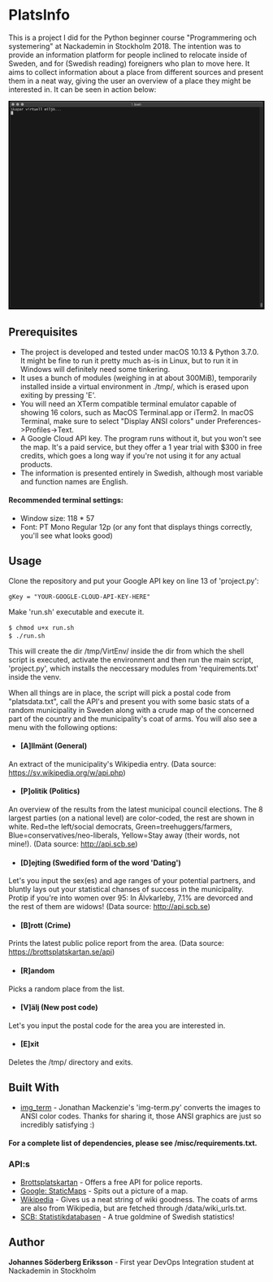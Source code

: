 # PlatsInfo

This is a project I did for the Python beginner course "Programmering och systemering" at Nackademin in Stockholm 2018.
The intention was to provide an information platform for people inclined to relocate inside of Sweden, and for  (Swedish reading) foreigners who plan to move here.
It aims to collect information about a place from different sources and present them in a neat way, giving the user an overview of a place they might be interested in.
It can be seen in action below:

![](/misc/sthlm.gif)

## Prerequisites

* The project is developed and tested under macOS 10.13 & Python 3.7.0. It might be fine to run it pretty much as-is in Linux, but to run it in Windows will definitely need some tinkering.
* It uses a bunch of modules (weighing in at about 300MiB), temporarily installed inside a virtual environment in ./tmp/, which is erased upon exiting by pressing 'E'. 
* You will need an XTerm compatible terminal emulator capable of showing 16 colors, such as MacOS Terminal.app or iTerm2. In macOS Terminal, make sure to select "Display ANSI colors" under Preferences->Profiles->Text.
* A Google Cloud API key. The program runs without it, but you won't see the map. It's a paid service, but they offer a 1 year trial with $300 in free credits, which goes a long way if you're not using it for any actual products.
* The information is presented entirely in Swedish, although most variable and function names are English. 

#### Recommended terminal settings:
* Window size: 118 * 57
* Font: PT Mono Regular 12p (or any font that displays things correctly, you'll see what looks good)

## Usage
Clone the repository and put your Google API key on line 13 of 'project.py':
```
gKey = "YOUR-GOOGLE-CLOUD-API-KEY-HERE"
```

Make 'run.sh' executable and execute it. 
```
$ chmod u+x run.sh
$ ./run.sh
```

This will create the dir /tmp/VirtEnv/ inside the dir from which the shell script is executed, activate the environment and then run the main script, 'project.py', which installs the neccessary modules from 'requirements.txt' inside the venv.

When all things are in place, the script will pick a postal code from "platsdata.txt", call the API's and present you with some basic stats of a random municipality in Sweden along with a crude map of the concerned part of the country and the municipality's coat of arms.
You will also see a menu with the following options:
* #### [A]llmänt (General)
An extract of the municipality's Wikipedia entry. (Data source: https://sv.wikipedia.org/w/api.php)
* #### [P]olitik (Politics)
An overview of the results from the latest municipal council elections. The 8 largest parties (on a national level) are color-coded, the rest are shown in white. Red=the left/social democrats, Green=treehuggers/farmers, Blue=conservatives/neo-liberals, Yellow=Stay away (their words, not mine!). (Data source: http://api.scb.se)
* #### [D]ejting (Swedified form of the word 'Dating')
Let's you input the sex(es) and age ranges of your potential partners, and bluntly lays out your statistical chanses of success in the municipality. Protip if you're into women over 95: In Älvkarleby, 7.1% are devorced and the rest of them are widows! (Data source: http://api.scb.se)
* #### [B]rott (Crime)
Prints the latest public police report from the area. (Data source: https://brottsplatskartan.se/api)
* #### [R]andom
Picks a random place from the list.
* #### [V]älj (New post code)
Let's you input the postal code for the area you are interested in.
* #### [E]xit
Deletes the /tmp/ directory and exits.

## Built With

* [img_term](https://github.com/JonnoFTW/img_term) - Jonathan Mackenzie's 'img-term.py' converts the images to ANSI color codes. Thanks for sharing it, those ANSI graphics are just so incredibly satisfying :)
#### For a complete list of dependencies, please see /misc/requirements.txt.
### API:s
* [Brottsplatskartan](https://brottsplatskartan.se/) - Offers a free API for police reports.
* [Google: StaticMaps](https://developers.google.com/maps/documentation/maps-static/intro) - Spits out a picture of a map.
* [Wikipedia](https://en.wikipedia.org/w/api.php?action=help&modules=query%2Bextracts) - Gives us a neat string of wiki goodness. The coats of arms are also from Wikipedia, but are fetched through /data/wiki_urls.txt.
* [SCB: Statistikdatabasen](http://www.statistikdatabasen.scb.se/) - A true goldmine of Swedish statistics!

## Author

**Johannes Söderberg Eriksson** - First year DevOps Integration student at Nackademin in Stockholm
